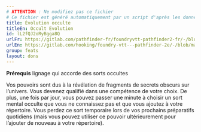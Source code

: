 ```yaml
---
# ATTENTION : Ne modifiez pas ce fichier
# Ce fichier est généré automatiquement par un script d'après les données du module Foundry VTT officiel et de sa traduction
title: Évolution occulte
titleEn: Occult Evolution
id: lL2fQJ2oRyBgga8Q
urlFr: https://gitlab.com/pathfinder-fr/foundryvtt-pathfinder2-fr/-/blob/master/data/feats/lL2fQJ2oRyBgga8Q.htm
urlEn: https://gitlab.com/hooking/foundry-vtt---pathfinder-2e/-/blob/master/packs/data/feats.db/occult-evolution.json
group: feats
layout: dons
---
```

**Prérequis** lignage qui accorde des sorts occultes

Vos pouvoirs sont dus à la révélation de fragments de secrets obscurs sur l’univers. Vous devenez qualifié dans une compétence de votre choix. De plus, une fois par jour, vous pouvez passer une minute à choisir un sort mental occulte que vous ne connaissez pas et que vous ajoutez à votre répertoire. Vous perdez ce sort temporaire lors de vos prochains préparatifs quotidiens (mais vous pouvez utiliser ce pouvoir ultérieurement pour l’ajouter de nouveau à votre répertoire). 


